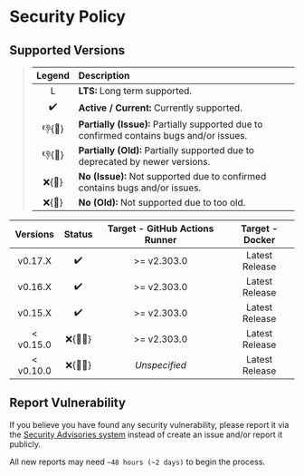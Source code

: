 # Security Policy

## Supported Versions

> | **Legend** | **Description** |
> |:-:|:--|
> | L | **LTS:** Long term supported. |
> | ✔️ | **Active / Current:** Currently supported. |
> | 👎{🐛} | **Partially (Issue):** Partially supported due to confirmed contains bugs and/or issues. |
> | 👎{🧓} | **Partially (Old):** Partially supported due to deprecated by newer versions. |
> | ❌{🐛} | **No (Issue):** Not supported due to confirmed contains bugs and/or issues. |
> | ❌{🧓} | **No (Old):** Not supported due to too old. |

| **Versions** | **Status** | **Target - GitHub Actions Runner** | **Target - Docker** |
|:-:|:-:|:-:|:-:|
| v0.17.X | ✔️ | >= v2.303.0 | Latest Release |
| v0.16.X | ✔️ | >= v2.303.0 | Latest Release |
| v0.15.X | ✔️ | >= v2.303.0 | Latest Release |
| < v0.15.0 | ❌{🐛🧓} | >= v2.303.0 | Latest Release |
| < v0.10.0 | ❌{🐛🧓} | *Unspecified* | Latest Release |

## Report Vulnerability

If you believe you have found any security vulnerability, please report it via the [Security Advisories system](https://github.com/hugoalh/scan-virus-ghaction/security/advisories/new) instead of create an issue and/or report it publicly.

All new reports may need `~48 hours (~2 days)` to begin the process.
